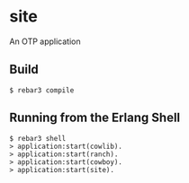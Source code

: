 site
=====

An OTP application

Build
-----

    $ rebar3 compile

Running from the Erlang Shell
-----------------------------
    $ rebar3 shell
    > application:start(cowlib).
    > application:start(ranch).
    > application:start(cowboy).
    > application:start(site).

